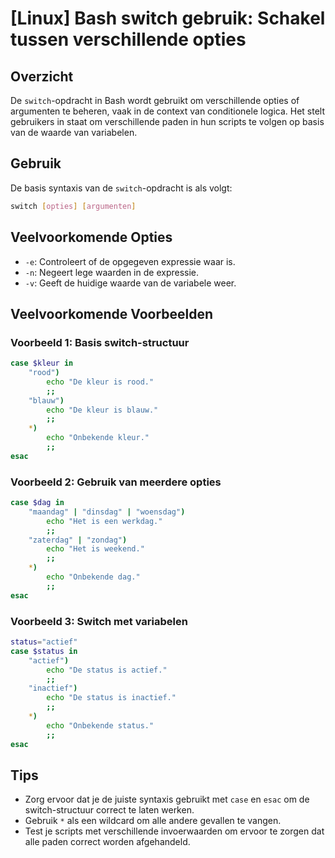# [Linux] Bash switch gebruik: Schakel tussen verschillende opties

## Overzicht
De `switch`-opdracht in Bash wordt gebruikt om verschillende opties of argumenten te beheren, vaak in de context van conditionele logica. Het stelt gebruikers in staat om verschillende paden in hun scripts te volgen op basis van de waarde van variabelen.

## Gebruik
De basis syntaxis van de `switch`-opdracht is als volgt:

```bash
switch [opties] [argumenten]
```

## Veelvoorkomende Opties
- `-e`: Controleert of de opgegeven expressie waar is.
- `-n`: Negeert lege waarden in de expressie.
- `-v`: Geeft de huidige waarde van de variabele weer.

## Veelvoorkomende Voorbeelden

### Voorbeeld 1: Basis switch-structuur
```bash
case $kleur in
    "rood")
        echo "De kleur is rood."
        ;;
    "blauw")
        echo "De kleur is blauw."
        ;;
    *)
        echo "Onbekende kleur."
        ;;
esac
```

### Voorbeeld 2: Gebruik van meerdere opties
```bash
case $dag in
    "maandag" | "dinsdag" | "woensdag")
        echo "Het is een werkdag."
        ;;
    "zaterdag" | "zondag")
        echo "Het is weekend."
        ;;
    *)
        echo "Onbekende dag."
        ;;
esac
```

### Voorbeeld 3: Switch met variabelen
```bash
status="actief"
case $status in
    "actief")
        echo "De status is actief."
        ;;
    "inactief")
        echo "De status is inactief."
        ;;
    *)
        echo "Onbekende status."
        ;;
esac
```

## Tips
- Zorg ervoor dat je de juiste syntaxis gebruikt met `case` en `esac` om de switch-structuur correct te laten werken.
- Gebruik `*` als een wildcard om alle andere gevallen te vangen.
- Test je scripts met verschillende invoerwaarden om ervoor te zorgen dat alle paden correct worden afgehandeld.